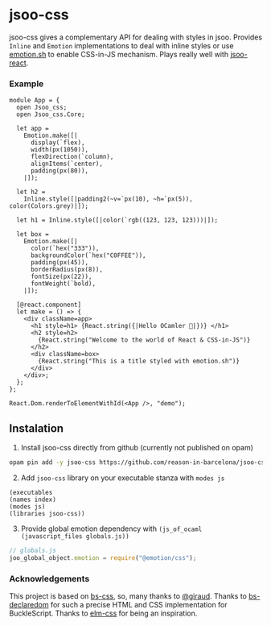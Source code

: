 # jsoo-css

jsoo-css gives a complementary API for dealing with styles in jsoo. Provides `Inline` and `Emotion` implementations to deal with inline styles or use [emotion.sh](https://emotion.sh) to enable CSS-in-JS mechanism. Plays really well with [jsoo-react](https://github.com/jchavarri/jsoo-react).

### Example

```reason
module App = {
  open Jsoo_css;
  open Jsoo_css.Core;

  let app =
    Emotion.make([|
      display(`flex),
      width(px(1050)),
      flexDirection(`column),
      alignItems(`center),
      padding(px(80)),
    |]);

  let h2 =
    Inline.style([|padding2(~v=`px(10), ~h=`px(5)), color(Colors.grey)|]);

  let h1 = Inline.style([|color(`rgb((123, 123, 123)))|]);

  let box =
    Emotion.make([|
      color(`hex("333")),
      backgroundColor(`hex("C0FFEE")),
      padding(px(45)),
      borderRadius(px(8)),
      fontSize(px(22)),
      fontWeight(`bold),
    |]);

  [@react.component]
  let make = () => {
    <div className=app>
      <h1 style=h1> {React.string({|Hello OCamler 🐫|})} </h1>
      <h2 style=h2>
        {React.string("Welcome to the world of React & CSS-in-JS")}
      </h2>
      <div className=box>
        {React.string("This is a title styled with emotion.sh")}
      </div>
    </div>;
  };
};

React.Dom.renderToElementWithId(<App />, "demo");
```

## Instalation

1. Install jsoo-css directly from github (currently not published on opam)
```sh
opam pin add -y jsoo-css https://github.com/reason-in-barcelona/jsoo-css.git
```

2. Add `jsoo-css` library on your executable stanza with `modes js`
```
(executables
(names index)
(modes js)
(libraries jsoo-css))
```

3. Provide global emotion dependency with `(js_of_ocaml (javascript_files globals.js))`
```js
// globals.js
joo_global_object.emotion = require("@emotion/css");
```

### Acknowledgements

This project is based on [bs-css](https://github.com/reasonml-labs/bs-css), so, many thanks to [@giraud](https://github.com/giraud).
Thanks to [bs-declaredom](https://github.com/Risto-Stevcev/bs-declaredom) for such a precise HTML and CSS implementation for BuckleScript.
Thanks to [elm-css](https://github.com/rtfeldman/elm-css) for being an inspiration.
